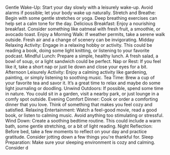 Gentle Wake-Up: Start your day slowly with a leisurely wake-up. Avoid alarms if possible; let your body wake up naturally.
Stretch and Breathe: Begin with some gentle stretches or yoga. Deep breathing exercises can help set a calm tone for the day.
Delicious Breakfast: Enjoy a nourishing breakfast. Consider something like oatmeal with fresh fruit, a smoothie, or avocado toast.
Enjoy a Morning Walk: If weather permits, take a serene walk outside. Fresh air and a change of scenery can be invigorating.
Midday
Relaxing Activity: Engage in a relaxing hobby or activity. This could be reading a book, doing some light knitting, or listening to your favorite podcast.
Mindful Lunch: Prepare a simple, healthy lunch. A fresh salad, a bowl of soup, or a light sandwich could be perfect.
Nap or Rest: If you feel like it, take a short nap or just lie down and close your eyes for a bit.
Afternoon
Leisurely Activity: Enjoy a calming activity like gardening, painting, or simply listening to soothing music.
Tea Time: Brew a cup of your favorite tea and savor it. It’s a great time to relax and maybe do some light journaling or doodling.
Unwind Outdoors: If possible, spend some time in nature. You could sit in a garden, visit a nearby park, or just lounge in a comfy spot outside.
Evening
Comfort Dinner: Cook or order a comforting dinner that you love. Think of something that makes you feel cozy and satisfied.
Relaxing Entertainment: Watch a feel-good movie, read a good book, or listen to calming music. Avoid anything too stimulating or stressful.
Wind Down: Create a soothing bedtime routine. This could include a warm bath, some gentle stretching, or a bit of light reading.
Night
Reflection: Before bed, take a few moments to reflect on your day and practice gratitude. Consider jotting down a few things you're thankful for.
Sleep Preparation: Make sure your sleeping environment is cozy and calming. Consider d